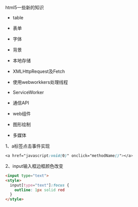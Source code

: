 html5一些新的知识

- table
- 表单
- 字体
- 背景

- 本地存储
- XMLHttpRequest及Fetch
- 使用webworkkers处理线程
- ServiceWorker
- 通信API
- web组件
- 图形绘制
- 多媒体





1、a标签点击事件实现

```css
<a href="javascript:void(0)" onclick="methodName()"></a>
```



2、input输入框边框颜色改变

```html
<input type="text">
<style>
  input[type="text"]:focus {
  	outline: 1px solid red
  }
</style>
```

